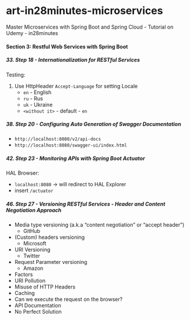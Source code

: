 # art-in28minutes-microservices
Master Microservices with Spring Boot and Spring Cloud - Tutorial on Udemy - in28minutes

####  Section 3: Restful Web Services with Spring Boot

#####  33. Step 18 - Internationalization for RESTful Services

Testing:
1.  Use HttpHeader `Accept-Language` for setting Locale
    -  `en` - English
    -  `ru` - Rus
    -  `uk` - Ukraine
    -  `<without it>` - default - `en`

#####  38. Step 20 - Configuring Auto Generation of Swagger Documentation

-  `http://localhost:8080/v2/api-docs`
-  `http://localhost:8080/swagger-ui/index.html`

#####  42. Step 23 - Monitoring APIs with Spring Boot Actuator

HAL Browser:
-  `localhost:8080` -> will redirect to HAL Explorer
-  insert `/actuator`

#####  46. Step 27 - Versioning RESTful Services - Header and Content Negotiation Approach

 - Media type versioning (a.k.a “content negotiation” or “accept header”)
   - GitHub
 - (Custom) headers versioning
   - Microsoft
 - URI Versioning
   - Twitter
 - Request Parameter versioning 
   - Amazon
 - Factors
  - URI Pollution
  - Misuse of HTTP Headers
  - Caching
  - Can we execute the request on the browser?
  - API Documentation
 - No Perfect Solution 

